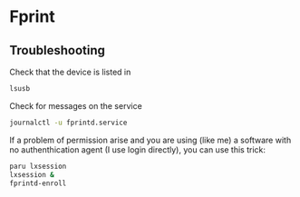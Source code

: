 # Fprint

## Troubleshooting

Check that the device is listed in

```sh
lsusb
```

Check for messages on the service

```sh
journalctl -u fprintd.service
```

If a problem of permission arise and you are using (like me) a software with no
authenthication agent (I use login directly), you can use this trick:

```sh
paru lxsession
lxsession &
fprintd-enroll
```

